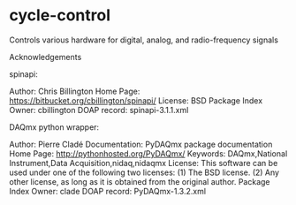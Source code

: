 # cycle-control
Controls various hardware for digital, analog, and radio-frequency signals

Acknowledgements

spinapi:

Author: Chris Billington
Home Page: https://bitbucket.org/cbillington/spinapi/
License: BSD
Package Index Owner: cbillington
DOAP record: spinapi-3.1.1.xml

DAQmx python wrapper:

Author: Pierre Cladé
Documentation: PyDAQmx package documentation
Home Page: http://pythonhosted.org/PyDAQmx/
Keywords: DAQmx,National Instrument,Data Acquisition,nidaq,nidaqmx
License: This software can be used under one of the following two licenses: (1) The BSD license. (2) Any other license, as long as it is obtained from the original author.
Package Index Owner: clade
DOAP record: PyDAQmx-1.3.2.xml